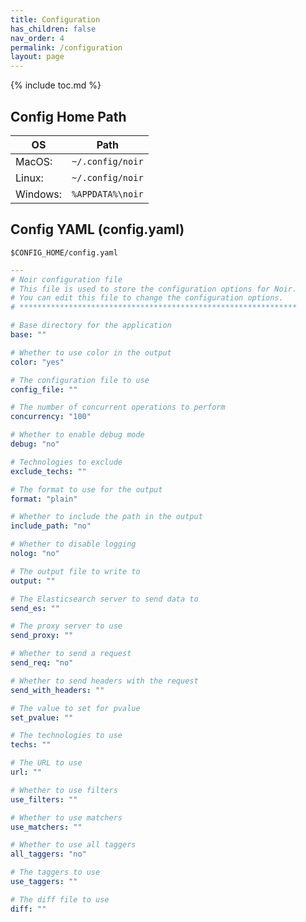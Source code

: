 ```yaml
---
title: Configuration
has_children: false
nav_order: 4
permalink: /configuration
layout: page
---
```


{% include toc.md %}

## Config Home Path

| OS | Path |
|---|---|
| MacOS: | `~/.config/noir` |
| Linux: | `~/.config/noir` |
| Windows: | `%APPDATA%\noir` |

## Config YAML (config.yaml)

`$CONFIG_HOME/config.yaml` 

```yaml
---
# Noir configuration file
# This file is used to store the configuration options for Noir.
# You can edit this file to change the configuration options.
# **************************************************************

# Base directory for the application
base: ""

# Whether to use color in the output
color: "yes"

# The configuration file to use
config_file: ""

# The number of concurrent operations to perform
concurrency: "100"

# Whether to enable debug mode
debug: "no"

# Technologies to exclude
exclude_techs: ""

# The format to use for the output
format: "plain"

# Whether to include the path in the output
include_path: "no"

# Whether to disable logging
nolog: "no"

# The output file to write to
output: ""

# The Elasticsearch server to send data to
send_es: ""

# The proxy server to use
send_proxy: ""

# Whether to send a request
send_req: "no"

# Whether to send headers with the request
send_with_headers: ""

# The value to set for pvalue
set_pvalue: ""

# The technologies to use
techs: ""

# The URL to use
url: ""

# Whether to use filters
use_filters: ""

# Whether to use matchers
use_matchers: ""

# Whether to use all taggers
all_taggers: "no"

# The taggers to use
use_taggers: ""

# The diff file to use
diff: ""
```